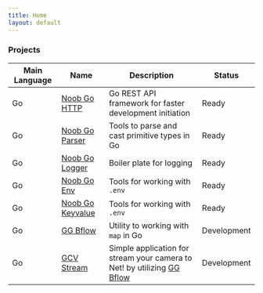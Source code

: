 ```yaml
---
title: Home
layout: default
---
```


### Projects

| Main Language | Name | Description | Status |
| -- | -------- | -------------- | --- |
| Go | [Noob Go HTTP](https://github.com/alfarih31/nb-go-http) | Go REST API framework for faster development initiation | Ready |
| Go | [Noob Go Parser](https://github.com/alfarih31/nb-go-parser) | Tools to parse and cast primitive types in Go | Ready |
| Go | [Noob Go Logger](https://github.com/alfarih31/nb-go-logger) | Boiler plate for logging | Ready |
| Go | [Noob Go Env](https://github.com/alfarih31/nb-go-env) | Tools for working with `.env` | Ready |
| Go | [Noob Go Keyvalue](https://github.com/alfarih31/nb-go-keyvalue) | Tools for working with `.env` | Ready |
| Go | [GG Bflow](https://github.com/alfarih31/gg-bflow) | Utility to working with `map` in Go | Development |
| Go | [GCV Stream](https://github.com/alfarih31/gcv-stream) | Simple application for stream your camera to Net! by utilizing [GG Bflow](https://github.com/alfarih31/gg-bflow) | Development |
